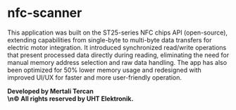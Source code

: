 # nfc-scanner
This application was built on the ST25-series NFC chips API (open-source), extending capabilities from single-byte to multi-byte data transfers for electric motor integration.
It introduced synchronized read/write operations that present processed data directly during reading, eliminating the need for manual memory address selection and raw data handling.
The app has also been optimized for 50% lower memory usage and redesigned with improved UI/UX for faster and more user-friendly operation.

**Developed by Mertali Tercan**  
**\n© All rights reserved by UHT Elektronik.**
